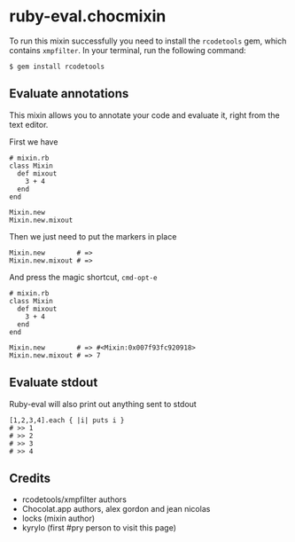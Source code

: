 # ruby-eval.chocmixin

To run this mixin successfully you need to install the `rcodetools` gem, which contains `xmpfilter`. In your terminal, run the following command:

    $ gem install rcodetools

## Evaluate annotations

This mixin allows you to annotate your code and evaluate it, right from the text editor.

First we have

    # mixin.rb
    class Mixin
      def mixout
        3 + 4
      end
    end

    Mixin.new       
    Mixin.new.mixout

Then we just need to put the markers in place

    Mixin.new        # =>
    Mixin.new.mixout # =>

And press the magic shortcut, `cmd-opt-e`

    # mixin.rb
    class Mixin
      def mixout
        3 + 4
      end
    end

    Mixin.new        # => #<Mixin:0x007f93fc920918>
    Mixin.new.mixout # => 7

## Evaluate stdout

Ruby-eval will also print out anything sent to stdout

    [1,2,3,4].each { |i| puts i }
    # >> 1
    # >> 2
    # >> 3
    # >> 4

## Credits

* rcodetools/xmpfilter authors
* Chocolat.app authors, alex gordon and jean nicolas
* locks (mixin author)
* kyrylo (first #pry person to visit this page)